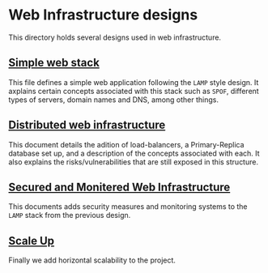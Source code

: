 # Web Infrastructure designs
This directory holds several designs used in web infrastructure.

## [Simple web stack](./0-simple_web_stack.md)
This file defines a simple web application following the `LAMP` style design.  It axplains certain concepts associated with this stack such as `SPOF`, different types of servers, domain names and DNS, among other things.

## [Distributed web infrastructure](./1-distributed_web_infrastructure.md)
This document details the adition of load-balancers, a Primary-Replica database set up, and a description of the concepts associated with each.  It also explains the risks/vulnerabilities that are still exposed in this structure.


## [Secured and Monitered Web Infrastructure](./2-secured_and_monitored_web_infrastructure.md)
This documents adds security measures and monitoring systems to the `LAMP` stack from the previous design.

## [Scale Up](./3-scale_up.md)
Finally we add horizontal scalability to the project.
